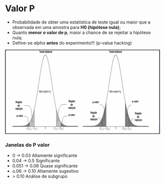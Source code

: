 # Valor P

- Probabilidade de obter uma estatística de teste igual ou maior que a observada em uma amostra para **H0 (hipótese nula)**;
- Quanto **menor o valor de p**, maior a chance de se rejeitar a hipótese nula;
- Define-se *alpha* **antes** do experimento!!! (p-value hacking)

![P Valor Bilateral](Pvalor_bilateral.png)

### Janelas do P valor

- 0 -> 0.03 Altamente significante
- 0.04 -> 0.5 Significante
- 0.051 -> 0.06 Quase significante
- o.06 -> 0.10 Altamente sugestivo
- \> 0.10 Análise de subgrupo